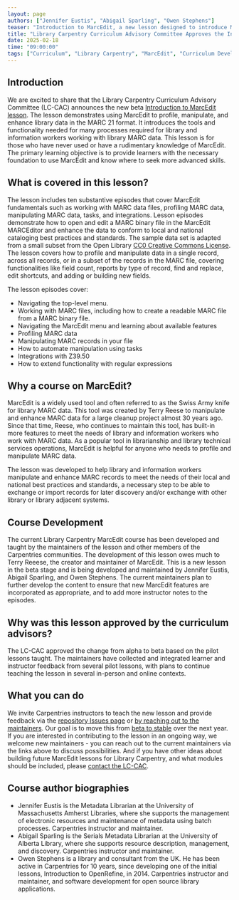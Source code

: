 ```yaml
---
layout: page
authors: ["Jennifer Eustis", "Abigail Sparling", "Owen Stephens"]  
teaser: "Introduction to MarcEdit, a new lesson designed to introduce MarcEdit tools and features to profile, manipulate, and enhance MARC library data."
title: "Library Carpentry Curriculum Advisory Committee Approves the Introduction to MarcEdit lesson"
date: 2025-02-18
time: "09:00:00"
tags: ["Curriculum", "Library Carpentry", "MarcEdit", "Curriculum Development"]
---
```


## Introduction

We are excited to share that the Library Carpentry Curriculum Advisory Committee (LC-CAC) announces the new beta [Introduction to MarcEdit lesson](https://librarycarpentry.org/lc-marcedit/). 
The lesson demonstrates using MarcEdit to profile, manipulate, and enhance library data in the MARC 21 format. It introduces the tools and functionality needed for many processes required for library and information workers working with library MARC data. This lesson is for those who have never used or have a rudimentary knowledge of MarcEdit. The primary learning objective is to provide learners with the necessary foundation to use MarcEdit and know where to seek more advanced skills. 

## What is covered in this lesson?

The lesson includes ten substantive episodes that cover MarcEdit fundamentals such as working with MARC data files, profiling MARC data, manipulating MARC data, tasks, and integrations. Lesson episodes demonstrate how to open and edit a MARC binary file in the MarcEdit MARCEditor and enhance the data to conform to local and national cataloging best practices and standards. The sample data set is adapted from a small subset from the Open Library [CC0 Creative Commons License](https://creativecommons.org/publicdomain/zero/1.0/). The lesson covers how to profile and manipulate data in a single record, across all records, or in a subset of the records in the MARC file, covering functionalities like field count, reports by type of record, find and replace, edit shortcuts, and adding or building new fields. 

The lesson episodes cover:

- Navigating the top-level menu.
- Working with MARC files, including how to create a readable MARC file from a MARC binary file.
- Navigating the MarcEdit menu and learning about available features
- Profiling MARC data
- Manipulating MARC records in your file
- How to automate manipulation using tasks
- Integrations with Z39.50
- How to extend functionality with regular expressions

## Why a course on MarcEdit?

MarcEdit is a widely used tool and often referred to as the Swiss Army knife for library MARC data. This tool was created by Terry Reese to manipulate and enhance MARC data for a large cleanup project almost 30 years ago. Since that time, Reese, who continues to maintain this tool, has built-in more features to meet the needs of library and information workers who work with MARC data. As a popular tool in librarianship and library technical services operations, MarcEdit is helpful for anyone who needs to profile and manipulate MARC data.

The lesson was developed to help library and information workers manipulate and enhance MARC records to meet the needs of their local and national best practices and standards, a necessary step to be able to exchange or import records for later discovery and/or exchange with other library or library adjacent systems. 

## Course Development

The current Library Carpentry MarcEdit course has been developed and taught by the maintainers of the lesson and other members of the Carpentries communities. The development of this lesson owes much to Terry Reeese, the creator and maintainer of MarcEdit. 
This is a new lesson in the beta stage and is being developed and maintained by Jennifer Eustis, Abigail Sparling, and Owen Stephens. The current maintainers plan to further develop the content to ensure that new MarcEdit features are incorporated as appropriate, and to add more instructor notes to the episodes.

## Why was this lesson approved by the curriculum advisors?
The LC-CAC approved the change from alpha to beta based on the pilot lessons taught. The maintainers have collected and integrated learner and instructor feedback from several pilot lessons, with plans to continue teaching the lesson in several in-person and online contexts.

## What you can do
We invite Carpentries instructors to teach the new lesson and provide feedback via the [repository Issues page](https://github.com/LibraryCarpentry/lc-marcedit/issues) or [by reaching out to the maintainers](https://github.com/LibraryCarpentry/lc-marcedit/blob/main/CONTRIBUTING.md). Our goal is to move this from [beta to stable](https://carpentries.github.io/lesson-development-training/19-operations.html#the-lesson-life-cycle) over the next year. If you are interested in contributing to the lesson in an ongoing way, we welcome new maintainers - you can reach out to the current maintainers via the links above to discuss possibilities. And if you have other ideas about building future MarcEdit lessons for Library Carpentry, and what modules should be included, please [contact the LC-CAC](https://github.com/LibraryCarpentry/curriculum-advisors?tab=readme-ov-file#how-to-contact-the-curriculum-advisory-committee). 

## Course author biographies
- Jennifer Eustis is the Metadata Librarian at the University of Massachusetts Amherst Libraries, where she supports the management of electronic resources and maintenance of metadata using batch processes. Carpentries instructor and maintainer.
- Abigail Sparling is the Serials Metadata Librarian at the University of Alberta Library, where she supports resource description, management, and discovery. Carpentries instructor and maintainer.
- Owen Stephens is a library and consultant from the UK. He has been active in Carpentries for 10 years, since developing one of the initial lessons, Introduction to OpenRefine, in 2014. Carpentries instructor and maintainer, and software development for open source library applications.
